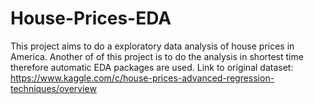 # House-Prices-EDA
This project aims to do a exploratory data analysis of house prices in America.
Another of of this project is to do the analysis in shortest time therefore automatic EDA packages are used.
Link to original dataset: https://www.kaggle.com/c/house-prices-advanced-regression-techniques/overview
